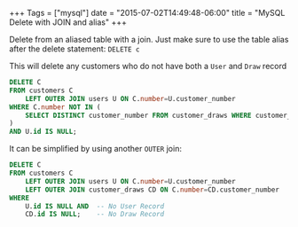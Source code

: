 +++
Tags = ["mysql"]
date = "2015-07-02T14:49:48-06:00"
title = "MySQL Delete with JOIN and alias"
+++

Delete from an aliased table with a join.  Just make sure to use the table 
alias after the delete statement: `DELETE c`
<!--more-->

This will delete any customers who do not have both a `User` and `Draw` record
~~~ sql
DELETE C
FROM customers C
    LEFT OUTER JOIN users U ON C.number=U.customer_number
WHERE C.number NOT IN (
    SELECT DISTINCT customer_number FROM customer_draws WHERE customer_number IS NOT NULL
)
AND U.id IS NULL;
~~~

It can be simplified by using another `OUTER` join:
~~~ sql
DELETE C
FROM customers C
    LEFT OUTER JOIN users U ON C.number=U.customer_number
    LEFT OUTER JOIN customer_draws CD ON C.number=CD.customer_number
WHERE
    U.id IS NULL AND  -- No User Record
    CD.id IS NULL;    -- No Draw Record
~~~
